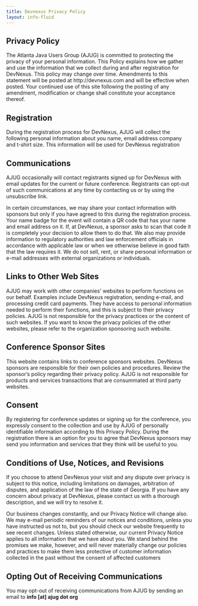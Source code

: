 ```yaml
---
title: Devnexus Privacy Policy
layout: info-fluid
---
```

<section>
<h1 class="featured-header">Privacy Policy</h1>
  <p>
      The Atlanta Java Users Group (AJUG) is committed to protecting the privacy of your
      personal information. This Policy explains how we gather and use the information
      that we collect during and after registration for DevNexus. This policy may change
      over time. Amendments to this statement will be posted at http://devnexus.com
      and will be effective when posted. Your continued use of this site following the
      posting of any amendment, modification or change shall constitute your acceptance
      thereof.
  </p>

  <h2>Registration</h2>

  <p>
      During the registration process for DevNexus, AJUG will collect the following
      personal information about you name, email address company and t-shirt size. This
      information will be used for DevNexus registration
  </p>

  <h2>Communications</h2>

  <p>
      AJUG occasionally will contact registrants signed up for DevNexus with email
      updates for the current or future conference. Registrants can opt-out of such
      communications at any time by contacting us or by using the unsubscribe link.
  </p>
  <p>
      In certain circumstances, we may share your contact information with sponsors but
      only if you have agreed to this during the registration process. Your name badge for
      the event will contain a QR code that has your name and email address on it. If, at
      DevNexus, a sponsor asks to scan that code it is completely your decision to allow
      them to do that. We also may provide information to regulatory authorities and
      law enforcement officials in accordance with applicable law or when we otherwise
      believe in good faith that the law requires it. We do not sell, rent, or share personal
      information or e-mail addresses with external organizations or individuals.
  </p>

  <h2>Links to Other Web Sites</h2>

  <p>
      AJUG may work with other companies’ websites to perform functions on our behalf.
      Examples include DevNexus registration, sending e-mail, and processing credit
      card payments. They have access to personal information needed to perform their
      functions, and this is subject to their privacy policies. AJUG is not responsible for the
      privacy practices or the content of such websites. If you want to know the privacy
      policies of the other websites, please refer to the organization sponsoring such
      website.
  </p>

  <h2>Conference Sponsor Sites</h2>

  <p>
      This website contains links to conference sponsors websites. DevNexus sponsors
      are responsible for their own policies and procedures. Review the sponsor’s policy
      regarding their privacy policy. AJUG is not responsible for products and services
      transactions that are consummated at third party websites.
  </p>

  <h2>Consent</h2>

  <p>
      By registering for conference updates or signing up for the conference, you
      expressly consent to the collection and use by AJUG of personally identifiable
      information according to this Privacy Policy. During the registration there is an
      option for you to agree that DevNexus sponsors may send you information and
      services that they think will be useful to you.
  </p>

  <h2>Conditions of Use, Notices, and Revisions</h2>

  <p>
      If you choose to attend DevNexus your visit and any dispute over privacy is subject
      to this notice, including limitations on damages, arbitration of disputes, and
      application of the law of the state of Georgia. If you have any concern about privacy
      at DevNexus, please contact us with a thorough description, and we will try to
      resolve it.
  </p>
  <p>
      Our business changes constantly, and our Privacy Notice will change also. We may
      e-mail periodic reminders of our notices and conditions, unless you have instructed
      us not to, but you should check our website frequently to see recent changes.
      Unless stated otherwise, our current Privacy Notice applies to all information that
      we have about you. We stand behind the promises we make, however, and will
      never materially change our policies and practices to make them less protective
      of customer information collected in the past without the consent of affected
      customers
  </p>

  <h2>Opting Out of Receiving Communications</h2>

  <p>
      You may opt-out of receiving communications from AJUG by sending an email to
      <strong>info [at] ajug dot org</strong>
  </p>
</section>
